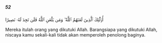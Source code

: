 ##### 52

<span class="ayah">أُو۟لَٰٓئِكَ ٱلَّذِينَ لَعَنَهُمُ ٱللَّهُ ۖ وَمَن يَلْعَنِ ٱللَّهُ فَلَن تَجِدَ لَهُۥ نَصِيرًا</span>

<span class="ayah_translation">Mereka itulah orang yang dikutuki Allah. Barangsiapa yang dikutuki Allah, niscaya kamu sekali-kali tidak akan memperoleh penolong baginya.</span>
